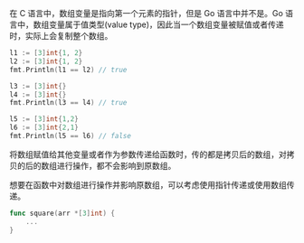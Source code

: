 在 C 语言中，数组变量是指向第一个元素的指针，但是 Go 语言中并不是。Go 语言中，数组变量属于值类型(value type)，因此当一个数组变量被赋值或者传递时，实际上会复制整个数组。

```go
l1 := [3]int{1, 2}
l2 := [3]int{1, 2}
fmt.Println(l1 == l2) // true

l3 := [3]int{}
l4 := [3]int{}
fmt.Println(l3 == l4) // true

l5 := [3]int{1,2}
l6 := [3]int{2,1}
fmt.Println(l5 == l6) // false
```

将数组赋值给其他变量或者作为参数传递给函数时，传的都是拷贝后的数组，对拷贝的后的数组进行操作，都不会影响到原数组。

想要在函数中对数组进行操作并影响原数组，可以考虑使用指针传递或使用数组传递。

```go
func square(arr *[3]int) {
	...
}
```